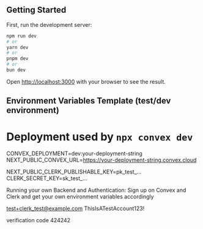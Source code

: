 ## Getting Started

First, run the development server:

```bash
npm run dev
# or
yarn dev
# or
pnpm dev
# or
bun dev
```

Open [http://localhost:3000](http://localhost:3000) with your browser to see the result.


## Environment Variables Template (test/dev environment)

# Deployment used by `npx convex dev`

CONVEX_DEPLOYMENT=dev:your-deployment-string
NEXT_PUBLIC_CONVEX_URL=https://your-deployment-string.convex.cloud

NEXT_PUBLIC_CLERK_PUBLISHABLE_KEY=pk_test_...
CLERK_SECRET_KEY=sk_test_...


Running your own Backend and Authentication: Sign up on Convex and Clerk and get your own environment variables accordingly


test+clerk_test@example.com
ThisIsATestAccount123!

verification code
424242